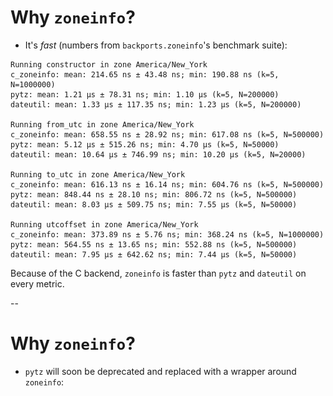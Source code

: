 # Why `zoneinfo`?

- It's *fast* (numbers from `backports.zoneinfo`'s benchmark suite):

```
Running constructor in zone America/New_York
c_zoneinfo: mean: 214.65 ns ± 43.48 ns; min: 190.88 ns (k=5, N=1000000)
pytz: mean: 1.21 µs ± 78.31 ns; min: 1.10 µs (k=5, N=200000)
dateutil: mean: 1.33 µs ± 117.35 ns; min: 1.23 µs (k=5, N=200000)

Running from_utc in zone America/New_York
c_zoneinfo: mean: 658.55 ns ± 28.92 ns; min: 617.08 ns (k=5, N=500000)
pytz: mean: 5.12 µs ± 515.26 ns; min: 4.70 µs (k=5, N=50000)
dateutil: mean: 10.64 µs ± 746.99 ns; min: 10.20 µs (k=5, N=20000)

Running to_utc in zone America/New_York
c_zoneinfo: mean: 616.13 ns ± 16.14 ns; min: 604.76 ns (k=5, N=500000)
pytz: mean: 848.44 ns ± 28.10 ns; min: 806.72 ns (k=5, N=500000)
dateutil: mean: 8.03 µs ± 509.75 ns; min: 7.55 µs (k=5, N=50000)

Running utcoffset in zone America/New_York
c_zoneinfo: mean: 373.89 ns ± 5.76 ns; min: 368.24 ns (k=5, N=1000000)
pytz: mean: 564.55 ns ± 13.65 ns; min: 552.88 ns (k=5, N=500000)
dateutil: mean: 7.95 µs ± 642.62 ns; min: 7.44 µs (k=5, N=50000)
```

Because of the C backend, `zoneinfo` is faster than `pytz` and `dateutil` on every metric.

--

# Why `zoneinfo`?

- `pytz` will soon be deprecated and replaced with a wrapper around `zoneinfo`:

<div style="text-align:center">
<img src="images/pytz_deprecation.png"
     alt="Text from the PEP 615 discussion from stub42, maintainer of pytz:

          Hi. First, thanks for working on this. I’ve managed to put off similar work for about a decade now. I look forward being able to deprecate pytz, making it a thin wrapper around the standard library when run with a supported Python. This kind of needs to happen before 2038, as pytz dates from before the newest tzfile format and does not handle the later timestamps."/>
</div>

- `zoneinfo` is an improved implementation of `dateutil`'s IANA time zones, and `dateutil` will be updated to be a drop-in replacement.

- Both `dateutil` and `pytz` currently suffer from a year 2038 bug, which has been exacerbated by some changes to the default compilation mode of the time zone database.
